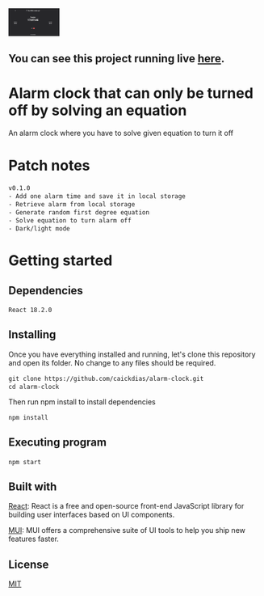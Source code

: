 <img src="https://github.com/caickdias/alarm-clock/blob/master/examples/app.png" width="20%" height="20%"/>

## You can see this project running live [here](https://caickdias.github.io/alarm-clock/).

# Alarm clock that can only be turned off by solving an equation

An alarm clock where you have to solve given equation to turn it off

# Patch notes

```
v0.1.0
- Add one alarm time and save it in local storage
- Retrieve alarm from local storage
- Generate random first degree equation
- Solve equation to turn alarm off
- Dark/light mode
```

# Getting started

## Dependencies

```
React 18.2.0
```

## Installing

Once you have everything installed and running, let's clone this repository and open its folder. No change to any files should be required.

```
git clone https://github.com/caickdias/alarm-clock.git
cd alarm-clock
```
Then run npm install to install dependencies

```
npm install
```

## Executing program

```
npm start
```

## Built with

[React](https://reactjs.org/): React is a free and open-source front-end JavaScript library for building user interfaces based on UI components.

[MUI](https://mui.com/): MUI offers a comprehensive suite of UI tools to help you ship new features faster.

## License

[MIT](https://choosealicense.com/licenses/mit/)

